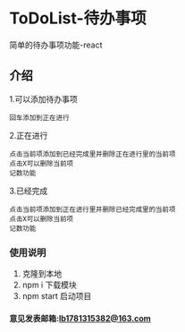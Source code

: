 # ToDoList-待办事项
  简单的待办事项功能-react
## 介绍
  1.可以添加待办事项
  
    回车添加到正在进行
  2.正在进行

    点击当前项添加到已经完成里并删除正在进行里的当前项
    点击X可以删除当前项
    记数功能
  3.已经完成
  
    点击当前项添加到正在进行里并删除已经完成里的当前项
    点击X可以删除当前项
    记数功能
### 使用说明
1. 克隆到本地
2. npm i 下载模块
3. npm start 启动项目

#### 意见发表邮箱:<lb1781315382@163.com>